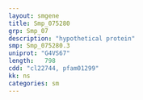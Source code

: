 ```yaml
---
layout: smgene
title: Smp_075280
grp: Smp_07
description: "hypothetical protein"
smp: Smp_075280.3
uniprot: "G4VS67"
length:   798
cdd: "cl22744, pfam01299"
kk: ns
categories: sm
---
```

